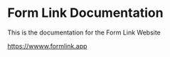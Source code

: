 # Form Link Documentation

This is the documentation for the Form Link Website

https://wwww.formlink.app
